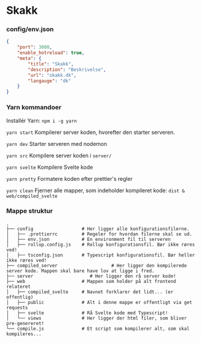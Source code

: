 Skakk
============================

### config/env.json
```json
{
    "port": 3000,
    "enable_hotreload": true,
    "meta": {
        "title": "Skakk",
        "description": "Beskrivelse",
        "url": "skakk.dk",
        "langauge": "dk"
    }
}
```



### Yarn kommandoer

Installér Yarn: `npm i -g yarn`

`yarn start` Kompilerer server koden, hvorefter den starter serveren.

`yarn dev` Starter serveren med nodemon

`yarn src` Kompilere server koden i `server/`

`yarn svelte` Kompilere Svelte kode

`yarn pretty` Formatere koden efter prettier's regler

`yarn clean` Fjerner alle mapper, som indeholder kompileret kode: `dist & web/compiled_svelte`



### Mappe struktur

    .
    ├── config                  # Her ligger alle konfigurationsfilerne.
    │   ├── .prettierrc         # Regeler for hvordan filerne skal se ud.
    │   ├── env.json            # En environment fil til serveren
    │   ├── rollup.config.js    # Rollup konfigurationsfil. Bør ikke røres ved!
    │   ├── tsconfig.json       # Typescript konfigurationsfil. Bør heller ikke røres ved!
    ├── compiled_server                    # Her ligger den kompilerede server kode. Mappen skal bare have lov at ligge i fred.
    ├── server                     # Her ligger den rå server kode!
    ├── web                     # Mappen som holder på alt frontend relateret
    │   ├── compiled_svelte     # Navnet forklarer det lidt... (er offentlig)
    │   ├── public              # Alt i denne mappe er offentligt via get requests
    │   ├── svelte              # Rå Svelte kode med Typescript!
    │   └── views               # Her ligger der html filer, som bliver pre-genereret!
    └── compile.js              # Et script som kompilerer alt, som skal kompileres...

